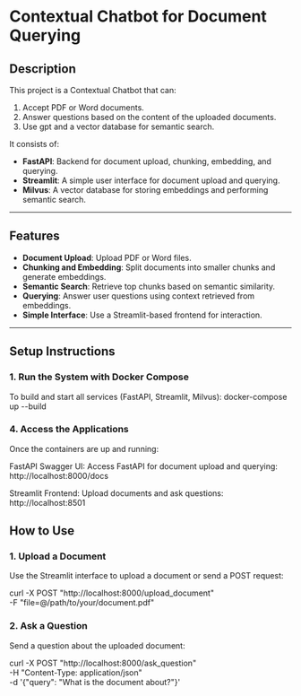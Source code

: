 # Contextual Chatbot for Document Querying

## Description
This project is a Contextual Chatbot that can:
1. Accept PDF or Word documents.
2. Answer questions based on the content of the uploaded documents.
3. Use gpt and a vector database for semantic search.

It consists of:
- **FastAPI**: Backend for document upload, chunking, embedding, and querying.
- **Streamlit**: A simple user interface for document upload and querying.
- **Milvus**: A vector database for storing embeddings and performing semantic search.

---

## Features
- **Document Upload**: Upload PDF or Word files.
- **Chunking and Embedding**: Split documents into smaller chunks and generate embeddings.
- **Semantic Search**: Retrieve top chunks based on semantic similarity.
- **Querying**: Answer user questions using context retrieved from embeddings.
- **Simple Interface**: Use a Streamlit-based frontend for interaction.

---

## Setup Instructions

### 1. Run the System with Docker Compose
To build and start all services (FastAPI, Streamlit, Milvus):
docker-compose up --build

### 4. Access the Applications
Once the containers are up and running:

FastAPI Swagger UI:
Access FastAPI for document upload and querying:
http://localhost:8000/docs

Streamlit Frontend:
Upload documents and ask questions:
http://localhost:8501


## How to Use

### 1. Upload a Document
Use the Streamlit interface to upload a document or send a POST request:

curl -X POST "http://localhost:8000/upload_document" \
     -F "file=@/path/to/your/document.pdf"

### 2. Ask a Question
Send a question about the uploaded document:

curl -X POST "http://localhost:8000/ask_question" \
     -H "Content-Type: application/json" \
     -d '{"query": "What is the document about?"}'

